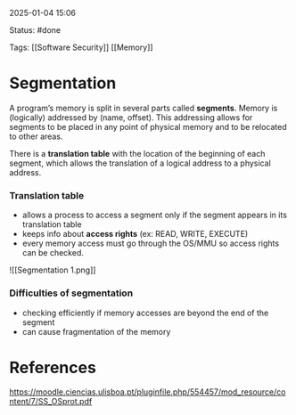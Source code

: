 2025-01-04 15:06

Status: #done 

Tags: [[Software Security]] [[Memory]]

# Segmentation

A program’s memory is split in several parts called **segments**.
Memory is (logically) addressed by (name, offset).
This addressing allows for segments to be placed in any point of physical memory and to be relocated to other areas.

There is a **translation table** with the location of the beginning of each segment, which allows the translation of a logical address to a physical address.

### Translation table
- allows a process to access a segment only if the segment appears in its translation table
- keeps info about **access rights** (ex: READ, WRITE, EXECUTE)
- every memory access must go through the OS/MMU so access rights can be checked.

![[Segmentation 1.png]]

### Difficulties of segmentation
- checking efficiently if memory accesses are beyond the end of the segment
- can cause fragmentation of the memory

# References

https://moodle.ciencias.ulisboa.pt/pluginfile.php/554457/mod_resource/content/7/SS_OSprot.pdf